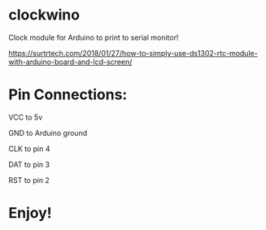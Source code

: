 # clockwino
Clock module for Arduino to print to serial monitor!

https://surtrtech.com/2018/01/27/how-to-simply-use-ds1302-rtc-module-with-arduino-board-and-lcd-screen/

# Pin Connections:

VCC to 5v

GND to Arduino ground

CLK to pin 4

DAT to pin 3

RST to pin 2


# Enjoy!
